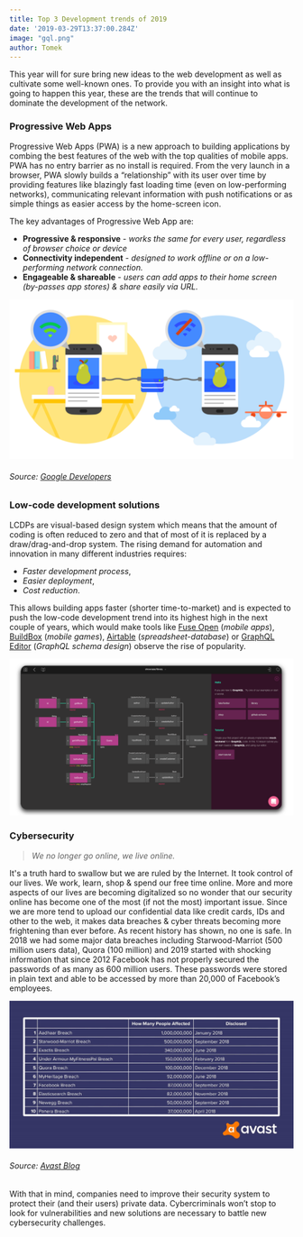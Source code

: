 ```yaml
---
title: Top 3 Development trends of 2019
date: '2019-03-29T13:37:00.284Z'
image: "gql.png"
author: Tomek
---
```


This year will for sure bring new ideas to the web development as well as cultivate some well-known ones. To provide you with an insight into what is going to happen this year, these are the trends that will continue to dominate the development of the network.

### Progressive Web Apps
Progressive Web Apps (PWA) is a new approach to building applications by combing the best features of the web with the top qualities of mobile apps. PWA has no entry barrier as no install is required. From the very launch in a browser, PWA slowly builds a “relationship” with its user over time by providing features like blazingly fast loading time (even on low-performing networks), communicating relevant information with push notifications or as simple things as easier access by the home-screen icon.

The key advantages of Progressive Web App are:
- **Progressive & responsive** - *works the same for every user, regardless of browser choice or device*
- **Connectivity independent** - *designed to work offline or on a low-performing network connection.*
- **Engageable & shareable** - *users can add apps to their home screen (by-passes app stores) & share easily via URL.*

![PWA](pwa.png)
###### Source: [Google Developers](https://developers.google.com/web/progressive-web-apps/)

### Low-code development solutions
LCDPs are visual-based design system which means that the amount of coding is often reduced to zero and that of most of it is replaced by a draw/drag-and-drop system. The rising demand for automation and innovation in many different industries requires:
- *Faster development process*,
- *Easier deployment*,
- *Cost reduction*.

This allows building apps faster (shorter time-to-market) and is expected to push the low-code development trend into its highest high in the next couple of years, which would make tools like [Fuse Open](https://fuseopen.com/) (*mobile apps*), [BuildBox](https://www.buildbox.com/) (*mobile games*), [Airtable](https://airtable.com/product) (*spreadsheet-database*) or  [GraphQL Editor](https://graphqleditor.com/) (*GraphQL schema design*) observe the rise of popularity.

![Low-code GraphQL Editor](graphql.png)

### Cybersecurity

> *We no longer go online, we live online.*

It's a truth hard to swallow but we are ruled by the Internet. It took control of our lives. We work, learn, shop & spend our free time online. More and more aspects of our lives are becoming digitalized so no wonder that our security online has become one of the most (if not the most) important issue. Since we are more tend to upload our confidential data like credit cards, IDs and other to the web, it makes data breaches & cyber threats becoming more frightening than ever before. As recent history has shown, no one is safe. In 2018 we had some major data breaches including Starwood-Marriot (500 million users data), Quora (100 million) and 2019 started with shocking information that since 2012 Facebook has not properly secured the passwords of as many as 600 million users. These passwords were stored in plain text and able to be accessed by more than 20,000 of Facebook’s employees. 

![Data Breaches](breaches.png)

###### Source: [Avast Blog](https://blog.avast.com/biggest-data-breaches)

With that in mind, companies need to improve their security system to protect their (and their users) private data. Cybercriminals won’t stop to look for vulnerabilities and new solutions are necessary to battle new cybersecurity challenges.




